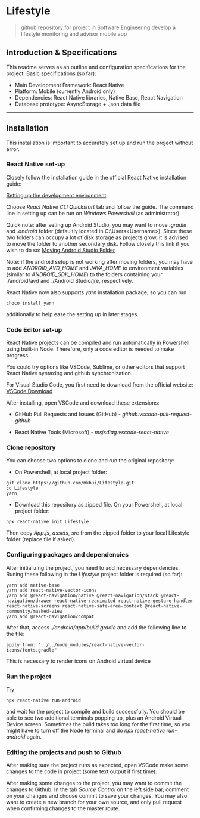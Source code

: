 # Lifestyle
> github repository for project in Software Engineering
> develop a lifestyle monitoring and advisor mobile app

## Introduction & Specifications
This readme serves as an outline and configuration specifications for the project.
Basic specifications (so far):
- Main Development Framework: React Native
- Platform: Mobile (currently Android only)
- Dependencies: React Native libraries, Native Base, React Navigation
- Database prototype: AsyncStorage + .json data file

---

## Installation
This installation is important to accurately set up and run the project without error.

### React Native set-up
Closely follow the installation guide in the official React Native installation guide: 

<a href="https://reactnative.dev/docs/environment-setup" target="_blank">Setting up the development environment</a>

Choose *React Native CLI Quickstart* tab and follow the guide. 
The command line in setting up can be run on *Windows Powershell* (as administrator)

Quick note: after seting up Android Studio, you may want to move *.gradle* and *.android* folder (defaultly located in C:\Users\<Username>).
Since these two folders can occupy a lot of disk storage as projects grow, it is advised to move the folder to another secondary disk.
Follow closely this link if you wish to do so: 
<a href="https://www.littlecpu.com/android-studio-c-drive" target="_blank">Moving Android Studio Folder</a>

Note: if the android setup is not working after moving folders, you may have to add *ANDROID_AVD_HOME* and *JAVA_HOME* to environment 
variables (similar to *ANDROID_SDK_HOME*) to the folders containing your ./android/avd and ./Android Studio/jre, respectively.

React Native now also supports *yarn* installation package, so you can run 
```
choco install yarn
```
additionally to help ease the setting up in later stages.

### Code Editor set-up
React Native projects can be compiled and run automatically in Powershell using built-in Node. 
Therefore, only a code editor is needed to make progress.

You could try options like VSCode, Sublime, or other editors that support React Native syntaxing and github synchronization.

For Visual Studio Code, you first need to download from the official website:
<a href="https://code.visualstudio.com/Download" target="_blank">VSCode Download</a>

After installing, open VSCode and download these extensions:

- GitHub Pull Requests and Issues (GitHub) - *github.vscode-pull-request-github*

- React Native Tools (Microsoft) - *msjsdiag.vscode-react-native*

### Clone repository
You can choose two options to clone and run the original repository:

- On Powershell, at local project folder:

```
git clone https://github.com/mkbui/Lifestyle.git
cd Lifestyle
yarn
```
- Download this repository as zipped file. On your Powershell, at local project folder:
```
npx react-native init Lifestyle
```

Then copy *App.js*, *assets*, *src* from the zipped folder to your local Lifestyle folder (replace file if asked).

### Configuring packages and dependencies

After initializing the project, you need to add necessary dependencies. Runing these following in the *Lifestyle* project folder is required (so far):

```
yarn add native-base 
yarn add react-native-vector-icons
yarn add @react-navigation/native @react-navigation/stack @react-navigation/drawer react-native-reanimated react-native-gesture-handler react-native-screens react-native-safe-area-context @react-native-community/masked-view
yarn add @react-navigation/compat
```

After that, access *./android/app/build.gradle* and add the following line to the file:

```
apply from: "../../node_modules/react-native-vector-icons/fonts.gradle"
```

This is necessary to render icons on Android virtual device

### Run the project
Try 
```
npx react-native run-android 
```

and wait for the project to compile and build successfully. You should be able to see two additional terminals popping up, plus an Android
Virtual Device screen. Sometimes the build takes too long for the first time, so you might have to turn off the Node terminal and
do *npx react-native run-android* again.

### Editing the projects and push to Github
After making sure the project runs as expected, open VSCode make some changes to the code in project (some text output if first time). 

After making some changes to the project, you may want to commit the changes to Github. In the tab *Source Control* on the left side bar,
comment on your changes and choose commit to save your changes. You may also want to create a new branch for your own source, and only
pull request when confirming changes to the master route.

